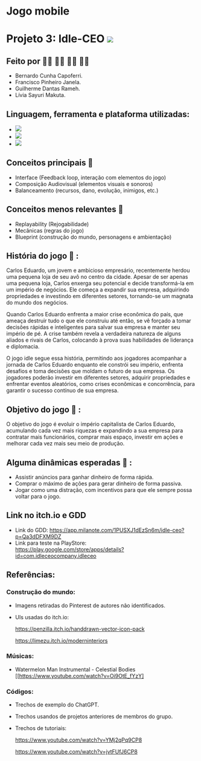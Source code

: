 # Jogo mobile

# Projeto 3: Idle-CEO <img src="https://img.shields.io/static/v1?label=Projeto3&message=Concluido&color=success&style=flat-square&logo=ghost"/>

## Feito por :raising_hand_woman: :raising_hand_man: :raising_hand_man: :raising_hand_man:

- Bernardo Cunha Capoferri.
- Francisco Pinheiro Janela.
- Guilherme Dantas Rameh.
- Lívia Sayuri Makuta.

## Linguagem, ferramenta e plataforma utilizadas:

- <img src="https://img.shields.io/static/v1?label=Code&message=Csharp&color=purple&style=plastic&labelColor=black&logo=Csharp"/>

- <img src="https://img.shields.io/static/v1?label=Code&message=Unity&color=purple&style=plastic&labelColor=black&logo=Unity"/>

- <img src="https://img.shields.io/static/v1?label=Code&message=itch.io&color=purple&style=plastic&labelColor=black&logo=itch.io"/>


## Conceitos principais :pushpin: 

- Interface (Feedback loop, interação com elementos do jogo)
- Composição Audiovisual (elementos visuais e sonoros)
- Balanceamento  (recursos, dano, evolução, inimigos, etc.)

## Conceitos menos relevantes :file_folder:

- Replayability (Rejogabilidade)
- Mecânicas  (regras do jogo)
- Blueprint (construção do mundo, personagens e ambientação)


## História do jogo :open_book: :

Carlos Eduardo, um jovem e ambicioso empresário, recentemente herdou uma pequena loja de seu avô no centro da cidade. Apesar de ser apenas uma pequena loja, 
Carlos enxerga seu potencial e decide transformá-la em um império de negócios. Ele começa a expandir sua empresa, adquirindo propriedades e investindo em diferentes setores,
tornando-se um magnata do mundo dos negócios.

Quando Carlos Eduardo enfrenta a maior crise econômica do país, que ameaça destruir tudo o que ele construiu até então, se vê forçado a tomar decisões rápidas e inteligentes para salvar sua 
empresa e manter seu império de pé. A crise também revela a verdadeira natureza de alguns aliados e rivais de Carlos, colocando à prova suas habilidades de liderança e diplomacia.

O jogo idle segue essa história, permitindo aos jogadores acompanhar a jornada de Carlos Eduardo enquanto ele constrói seu império, enfrenta desafios e toma decisões que moldam o futuro de sua empresa. 
Os jogadores poderão investir em diferentes setores, adquirir propriedades e enfrentar eventos aleatórios, como crises econômicas e concorrência, para garantir o sucesso contínuo de sua empresa.

## Objetivo do jogo :round_pushpin: :

O objetivo do jogo é evoluir o império capitalista de Carlos Eduardo, acumulando cada vez mais riquezas e expandindo a sua empresa para contratar mais funcionários, comprar mais espaço, investir em ações e melhorar cada
vez mais seu meio de produção.

## Alguma dinâmicas esperadas :triangular_ruler: :

- Assistir anúncios para ganhar dinheiro de forma rápida.
- Comprar o máximo de ações para gerar dinheiro de forma passiva.
- Jogar como uma distração, com incentivos para que ele sempre possa voltar para o jogo.

## Link no itch.io e GDD

- Link do GDD: https://app.milanote.com/1PUSXJ1dEzSn6m/idle-ceo?p=Qa3dDFXM9DZ
- Link para teste na PlayStore: https://play.google.com/store/apps/details?id=com.idleceocompany.idleceo 


## Referências:

### Construção do mundo:

- Imagens retiradas do Pinterest de autores não identificados.
- UIs usadas do itch.io:

    https://penzilla.itch.io/handdrawn-vector-icon-pack

    https://limezu.itch.io/moderninteriors

### Músicas:

- Watermelon Man Instrumental - Celestial Bodies [[https://www.youtube.com/watch?v=Oi9OtE_fYzY]

### Códigos:

- Trechos de exemplo do ChatGPT.
- Trechos usandos de projetos anteriores de membros do grupo.
- Trechos de tutoriais:

    https://www.youtube.com/watch?v=YMj2qPq9CP8
    
    https://www.youtube.com/watch?v=jvtFUfJ6CP8


